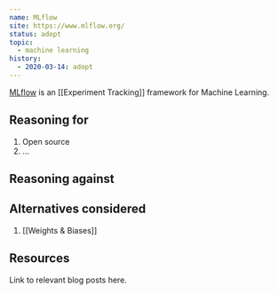 ```yaml
---
name: MLflow
site: https://www.mlflow.org/
status: adopt
topic:
  - machine learning
history:
  - 2020-03-14: adopt
---
```


[MLflow](https://www.mlflow.org/) is an [[Experiment Tracking]] framework for Machine Learning.

## Reasoning for

1. Open source
2. ...

## Reasoning against

## Alternatives considered

1. [[Weights & Biases]]

## Resources

Link to relevant blog posts here.

